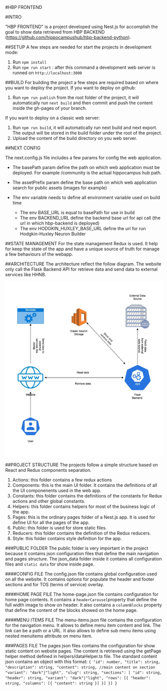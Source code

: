 #HBP FRONTEND

#INTRO

"HBP FRONTEND" is a project developed using Nest.js for accomplish the goal to show data retrieved from HBP BACKEND (https://github.com/hippocampushub/hbp-backend-python).

##SETUP
A few steps are needed for start the projects in development mode:
1. Run `npm install`
2. Run `npm run start` : after this command a development web server is runned on `http://localhost:3000`


##BUILD
For building the project a few steps are required based on where you want to deploy the project.
If you want to deploy on github:
1. Run `npm run publish` from the root folder of the project, it will automatically run `next build` and then commit and push the content inside the gh-pages of your branch.

If you want to deploy on a classic web server:
1. Run `npm run build`, it will automatically run next build and next export. The output will be stored in the build folder under the root of the project.
2. Upload the content of the build directory on you web server. 

##NEXT CONFIG

The next.config.js file includes a few params for config the web application.

- The basePath param define the path on which web application must be deployed. For example /community is the actual hippocampus hub path.

- The assetPrefix param define the base path on which web application search for public assets (images for example)

- The env variable needs to define all environment variable used on build time 
    - The env BASE_URL is equal to basePath for use in build
    - The env BACKEND_URL define the backend base url for api call (the url in which hbp-backend is deployed)
    - The env HODGKIN_HUXLEY_BASE_URL define the url for run Hodgkin-Huxley Neuron Builder
  
##STATE MANAGEMENT
For the state management Redux is used. It help for keep the state of the app and have a unique source of truth for manage a few behaviours of the webapp.

##ARCHITECTURE
The architecture reflect the follow diagram.
The website only call the Flask Backend API for retrieve data and send data to external services like HHNB.

![architecture](architecture.jpg)

##PROJECT STRUCTURE
The projects follow a simple structure based on React and Redux components separation.
1. Actions: this folder contains a few redux actions
2. Components: this is the main UI folder. It contains the definitions of all the UI componenents used in the web app.
3. Constants: this folder contains the definitions of the constants for Redux actions and other global constants.
4. Helpers: this folder contains helpers for most of the business logic of the app.
5. Pages: this is the ordinary pages folder of a Nest.js app. It is used for define UI for all the pages of the app.
6. Public: this folder is used for store static files.
7. Reducers: this folder contains the definition of the Redux reducers.
8. Style: this folder contains style definition for the app.

###PUBLIC FOLDER
The public folder is very important in the project because it contains json configuration files that define the main navigation and pages structure.
The json_data folder inside it contains all configuration files and `static data` for show inside page.

####CONFIG FILE
The config.json file contains global configuration used on all the website.
It contains options for populate the header and footer sections and for TOS (terms of service) overlay.

####HOME PAGE FILE
The home-page.json file contains configuration for home page contents.
It contains a `headerCarousel`property that define the full width image to show on header.
It also contains a `columnBlocks` property that define the content of the blocks showed on the home page.

####MENU ITEMS FILE
The menu-items.json file contains the configuration for the navigation menu.
It allows to define menu item content and link.
The link can be a path or a URL.
It also allows to define sub menu items using nested menuitems attribute on menu item.

###PAGES FILE
The pages json files contains the configuration for show static content on website pages.
The content is retrieved using the getPage helper method defined in helpers/dataHelper.ts file.
The standard content json contains an object with this format:
`{
  "id": number,
  "title": string,
  "description": string,
  "content": string, //main content on section
  "variant": "dark"|"light",
  "slug": string,
  "sections": [
    "id": string,
    "header": string,
    "variant": "dark"|"light",
    "rows": [{
       "header": string,
       "columns": [{
            "content": string
       }]
    }]
  }]
}`

